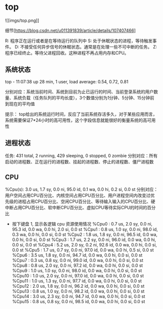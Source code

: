 # top
![[imgs/top.png]]

细节[https://blog.csdn.net/u011391839/article/details/107407466]

R: 程序正在运行或者是在等待运行的队列中
S: 处于休眠状态的进程，等待触发事件。
D: 不接受任何异步信号的休眠状态。通常是在处理一些不可中断的任务。
Z: 程序已经终止。等待父进程回收。这种进程不再占用内存和CPU。

## 系统状态
top - 11:07:38 up 28 min,  1 user,  load average: 0.54, 0.72, 0.81

分别对应：系统当前时间、系统到目前为止已运行的时间、当前登录系统的用户数量、系统负载（任务队列的平均长度），3个数值分别为1分钟、5分钟、15分钟前到现在的平均值

提示：
    top给出的系统运行时间，反应了当前系统存活多久，对于某些应用而言，系统需要保证7*24小时的高可用性，这个字段信息就能很好的衡量系统的高可用性
 
## 进程状态
任务: 431 total,   2 running, 429 sleeping,   0 stopped,   0 zombie
分别对应：所有启动的进程数、正在运行的进程数、挂起的进程数、停止的进程数、僵尸进程数


## CPU
%Cpu(s):  3.0 us,  1.7 sy,  0.0 ni, 95.0 id,  0.1 wa,  0.0 hi,  0.2 si,  0.0 st
分别对应：用户空间占用CPU百分比、内核空间占用CPU百分比、用户进程空间内改变过优先级的进程占用CPU百分比、空闲CPU百分比、等待输入输入的CPU百分比、硬中断占用CPU百分比、软中断CPU百分比、虚拟CPU等待实际CPU的时间的百分比

- 按下键盘 1, 显示各逻辑 cpu 资源使用情况
%Cpu0  :  0.7 us,  2.0 sy,  0.0 ni, 95.3 id,  0.0 wa,  0.0 hi,  2.0 si,  0.0 st
%Cpu1  :  0.8 us,  1.0 sy,  0.0 ni, 98.0 id,  0.3 wa,  0.0 hi,  0.0 si,  0.0 st
%Cpu2  :  1.8 us,  1.8 sy,  0.0 ni, 96.5 id,  0.0 wa,  0.0 hi,  0.0 si,  0.0 st
%Cpu3  :  1.7 us,  2.2 sy,  0.0 ni, 96.0 id,  0.0 wa,  0.0 hi,  0.0 si,  0.0 st
%Cpu4  :  5.2 us,  2.0 sy,  0.2 ni, 92.6 id,  0.0 wa,  0.0 hi,  0.0 si,  0.0 st
%Cpu5  :  1.7 us,  0.7 sy,  0.0 ni, 97.0 id,  0.0 wa,  0.0 hi,  0.5 si,  0.0 st
%Cpu6  :  3.5 us,  1.8 sy,  0.0 ni, 94.7 id,  0.0 wa,  0.0 hi,  0.0 si,  0.0 st
%Cpu7  :  0.3 us,  0.8 sy,  0.0 ni, 99.0 id,  0.0 wa,  0.0 hi,  0.0 si,  0.0 st
%Cpu8  :  0.8 us,  2.0 sy,  0.0 ni, 97.2 id,  0.0 wa,  0.0 hi,  0.0 si,  0.0 st
%Cpu9  :  1.0 us,  1.0 sy,  0.0 ni, 98.0 id,  0.0 wa,  0.0 hi,  0.0 si,  0.0 st
%Cpu10 :  1.0 us,  2.0 sy,  0.0 ni, 97.0 id,  0.0 wa,  0.0 hi,  0.0 si,  0.0 st
%Cpu11 :  1.0 us,  1.3 sy,  0.0 ni, 97.7 id,  0.0 wa,  0.0 hi,  0.0 si,  0.0 st
%Cpu12 :  2.0 us,  1.8 sy,  0.0 ni, 96.2 id,  0.0 wa,  0.0 hi,  0.0 si,  0.0 st
%Cpu13 :  0.8 us,  1.0 sy,  0.0 ni, 98.2 id,  0.0 wa,  0.0 hi,  0.0 si,  0.0 st
%Cpu14 :  3.0 us,  2.3 sy,  0.0 ni, 94.7 id,  0.0 wa,  0.0 hi,  0.0 si,  0.0 st
%Cpu15 :  0.8 us,  0.8 sy,  0.0 ni, 98.5 id,  0.0 wa,  0.0 hi,  0.0 si,  0.0 st
